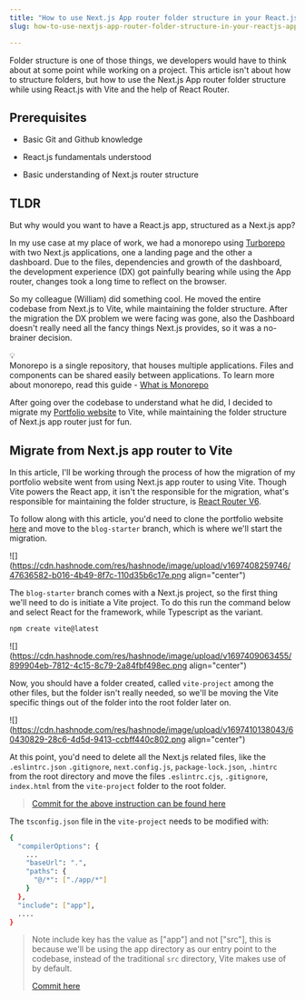```yaml
---
title: "How to use Next.js App router folder structure in your React.js App"
slug: how-to-use-nextjs-app-router-folder-structure-in-your-reactjs-app

---
```


Folder structure is one of those things, we developers would have to think about at some point while working on a project. This article isn't about how to structure folders, but how to use the Next.js App router folder structure while using React.js with Vite and the help of React Router.

## Prerequisites

* Basic Git and Github knowledge
    
* React.js fundamentals understood
    
* Basic understanding of Next.js router structure
    

## TLDR

But why would you want to have a React.js app, structured as a Next.js app?

In my use case at my place of work, we had a monorepo using [Turborepo](https://turbo.build/) with two Next.js applications, one a landing page and the other a dashboard. Due to the files, dependencies and growth of the dashboard, the development experience (DX) got painfully bearing while using the App router, changes took a long time to reflect on the browser.

So my colleague (William) did something cool. He moved the entire codebase from Next.js to Vite, while maintaining the folder structure. After the migration the DX problem we were facing was gone, also the Dashboard doesn't really need all the fancy things Next.js provides, so it was a no-brainer decision.

<div data-node-type="callout">
<div data-node-type="callout-emoji">💡</div>
<div data-node-type="callout-text">Monorepo is a single repository, that houses multiple applications. Files and components can be shared easily between applications. To learn more about monorepo, read this guide - <a target="_blank" rel="noopener noreferrer nofollow" href="https://www.perforce.com/blog/vcs/what-monorepo" style="pointer-events: none">What is Monorepo</a></div>
</div>

After going over the codebase to understand what he did, I decided to migrate my [Portfolio website](https://www.favouritejome.site/) to Vite, while maintaining the folder structure of Next.js app router just for fun.

## Migrate from Next.js app router to Vite

In this article, I'll be working through the process of how the migration of my portfolio website went from using Next.js app router to using Vite. Though Vite powers the React app, it isn't the responsible for the migration, what's responsible for maintaining the folder structure, is [React Router V6](https://reactrouter.com/en/main).

To follow along with this article, you'd need to clone the portfolio website [here](https://github.com/jomefavourite/portfolio-v2/tree/blog-starter) and move to the `blog-starter` branch, which is where we'll start the migration.

![](https://cdn.hashnode.com/res/hashnode/image/upload/v1697408259746/47636582-b016-4b49-8f7c-110d35b6c17e.png align="center")

The `blog-starter` branch comes with a Next.js project, so the first thing we'll need to do is initiate a Vite project. To do this run the command below and select React for the framework, while Typescript as the variant.

```bash
npm create vite@latest
```

![](https://cdn.hashnode.com/res/hashnode/image/upload/v1697409063455/899904eb-7812-4c15-8c79-2a84fbf498ec.png align="center")

Now, you should have a folder created, called `vite-project` among the other files, but the folder isn't really needed, so we'll be moving the Vite specific things out of the folder into the root folder later on.

![](https://cdn.hashnode.com/res/hashnode/image/upload/v1697410138043/60430829-28c6-4d5d-9413-ccbff440c802.png align="center")

At this point, you'd need to delete all the Next.js related files, like the `.eslintrc.json` `.gitignore`, `next.config.js`, `package-lock.json`, `.hintrc` from the root directory and move the files `.eslintrc.cjs`, `.gitignore`, `index.html` from the `vite-project` folder to the root folder.

> [Commit for the above instruction can be found here](https://github.com/jomefavourite/portfolio-v2/commit/f51dc95d2450ed953118adaaf13ab38f0c5f18af)

The `tsconfig.json` file in the `vite-project` needs to be modified with:

```bash
{
  "compilerOptions": {
    ...
    "baseUrl": ".",
    "paths": {
      "@/*": ["./app/*"]
    }
  },
  "include": ["app"],
  ....
}
```

> Note include key has the value as \["app"\] and not \["src"\], this is because we'll be using the app directory as our entry point to the codebase, instead of the traditional `src` directory, Vite makes use of by default.
> 
> [Commit here](https://github.com/jomefavourite/portfolio-v2/commit/3bd7b60b4b64111b6892c03a7316280d6de7f8f2)